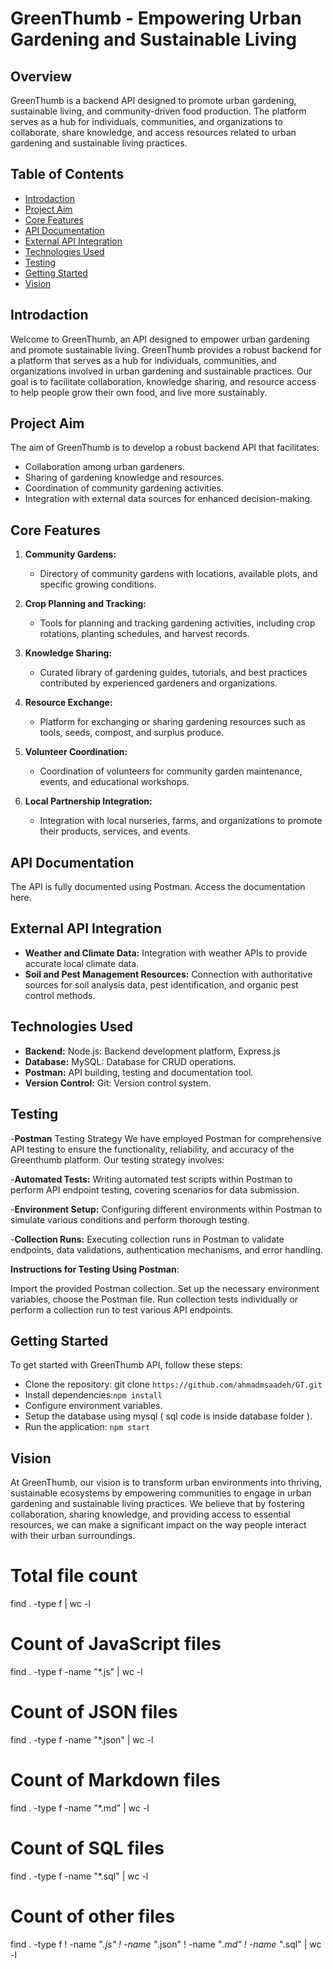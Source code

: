 # GreenThumb - Empowering Urban Gardening and Sustainable Living

## Overview

GreenThumb is a backend API designed to promote urban gardening, sustainable living, and community-driven food production. The platform serves as a hub for individuals, communities, and organizations to collaborate, share knowledge, and access resources related to urban gardening and sustainable living practices.

## Table of Contents

- [Introdaction](#project-introdaction)
- [Project Aim](#project-aim)
- [Core Features](#core-features)
- [API Documentation](#api-documentation)
- [External API Integration](#external-api-integration)
- [Technologies Used](#technologies-used)
- [Testing](#Testing)
- [Getting Started](#getting-started)
- [Vision](#Vision)
  

## Introdaction 

Welcome to GreenThumb, an API designed to empower urban gardening and promote sustainable living. GreenThumb provides a robust backend for a platform that serves as a hub for individuals, communities, and organizations involved in urban gardening and sustainable practices. Our goal is to facilitate collaboration, knowledge sharing, and resource access to help people grow their own food, and live more sustainably.

## Project Aim

The aim of GreenThumb is to develop a robust backend API that facilitates:
- Collaboration among urban gardeners.
- Sharing of gardening knowledge and resources.
- Coordination of community gardening activities.
- Integration with external data sources for enhanced decision-making.

## Core Features

1. **Community Gardens:** 
   - Directory of community gardens with locations, available plots, and specific growing conditions.
   
2. **Crop Planning and Tracking:** 
   - Tools for planning and tracking gardening activities, including crop rotations, planting schedules, and harvest records.
   
3. **Knowledge Sharing:** 
   - Curated library of gardening guides, tutorials, and best practices contributed by experienced gardeners and organizations.
   
4. **Resource Exchange:** 
   - Platform for exchanging or sharing gardening resources such as tools, seeds, compost, and surplus produce.
   
5. **Volunteer Coordination:** 
   - Coordination of volunteers for community garden maintenance, events, and educational workshops.
   
6. **Local Partnership Integration:** 
   - Integration with local nurseries, farms, and organizations to promote their products, services, and events.

## API Documentation
The API is fully documented using Postman. Access the documentation here.

## External API Integration

- **Weather and Climate Data:** Integration with weather APIs to provide accurate local climate data.
- **Soil and Pest Management Resources:** Connection with authoritative sources for soil analysis data, pest identification, and organic pest control methods.

## Technologies Used

- **Backend:** Node.js: Backend development platform, Express.js
- **Database:** MySQL: Database for CRUD operations.
- **Postman:** API building, testing and documentation tool.
- **Version Control:** Git: Version control system.
  
## Testing
-**Postman** Testing Strategy
We have employed Postman for comprehensive API testing to ensure the functionality, reliability, and accuracy of the Greenthumb platform. Our testing strategy involves:

-**Automated Tests:** Writing automated test scripts within Postman to perform API endpoint testing, covering scenarios for data submission.

-**Environment Setup:** Configuring different environments within Postman to simulate various conditions and perform thorough testing.

-**Collection Runs:** Executing collection runs in Postman to validate endpoints, data validations, authentication mechanisms, and error handling.

**Instructions for Testing Using Postman**:

Import the provided Postman collection.
Set up the necessary environment variables, choose the Postman file.
Run collection tests individually or perform a collection run to test various API endpoints.

## Getting Started

To get started with GreenThumb API, follow these steps:
- Clone the repository:
git clone `https://github.com/ahmadmsaadeh/GT.git`
- Install dependencies:`npm install`
- Configure environment variables.
- Setup the database using mysql ( sql code is inside database folder ).
- Run the application: `npm start`

## Vision

At GreenThumb, our vision is to transform urban environments into thriving, sustainable ecosystems by empowering communities to engage in urban gardening and sustainable living practices. We believe that by fostering collaboration, sharing knowledge, and providing access to essential resources, we can make a significant impact on the way people interact with their urban surroundings.


# Total file count
find . -type f | wc -l

# Count of JavaScript files
find . -type f -name "*.js" | wc -l

# Count of JSON files
find . -type f -name "*.json" | wc -l

# Count of Markdown files
find . -type f -name "*.md" | wc -l

# Count of SQL files
find . -type f -name "*.sql" | wc -l

# Count of other files
find . -type f ! -name "*.js" ! -name "*.json" ! -name "*.md" ! -name "*.sql" | wc -l

